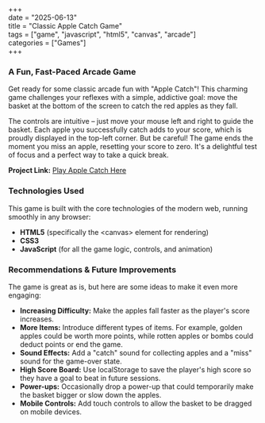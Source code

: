 +++  
date = "2025-06-13"  
title = "Classic Apple Catch Game"  
tags = ["game", "javascript", "html5", "canvas", "arcade"]  
categories = ["Games"]  
+++

### **A Fun, Fast-Paced Arcade Game**

Get ready for some classic arcade fun with "Apple Catch"\! This charming game challenges your reflexes with a simple, addictive goal: move the basket at the bottom of the screen to catch the red apples as they fall.

The controls are intuitive – just move your mouse left and right to guide the basket. Each apple you successfully catch adds to your score, which is proudly displayed in the top-left corner. But be careful\! The game ends the moment you miss an apple, resetting your score to zero. It's a delightful test of focus and a perfect way to take a quick break.

**Project Link:** [Play Apple Catch Here](https://gopipm.github.io/apps/002-apple-catch/)

### **Technologies Used**

This game is built with the core technologies of the modern web, running smoothly in any browser:

* **HTML5** (specifically the \<canvas\> element for rendering)  
* **CSS3**  
* **JavaScript** (for all the game logic, controls, and animation)

### **Recommendations & Future Improvements**

The game is great as is, but here are some ideas to make it even more engaging:

* **Increasing Difficulty:** Make the apples fall faster as the player's score increases.  
* **More Items:** Introduce different types of items. For example, golden apples could be worth more points, while rotten apples or bombs could deduct points or end the game.  
* **Sound Effects:** Add a "catch" sound for collecting apples and a "miss" sound for the game-over state.  
* **High Score Board:** Use localStorage to save the player's high score so they have a goal to beat in future sessions.  
* **Power-ups:** Occasionally drop a power-up that could temporarily make the basket bigger or slow down the apples.  
* **Mobile Controls:** Add touch controls to allow the basket to be dragged on mobile devices.
